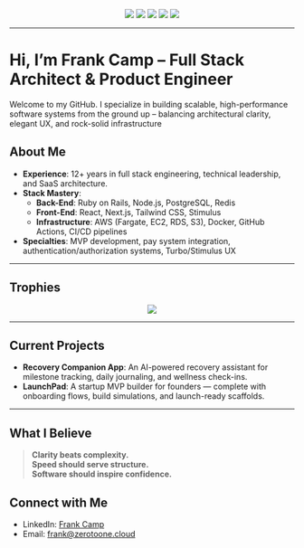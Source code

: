 <p align="center">
  <img src="https://img.shields.io/badge/Ruby_on_Rails-7.1.2-cc0000?style=for-the-badge&logo=rubyonrails&logoColor=white" />
  <img src="https://img.shields.io/badge/React-18.2.0-61DAFB?style=for-the-badge&logo=react&logoColor=black" />
  <img src="https://img.shields.io/badge/AWS-Fargate-orange?style=for-the-badge&logo=amazonaws&logoColor=white" />
  <img src="https://img.shields.io/badge/Docker-2496ED?style=for-the-badge&logo=docker&logoColor=white" />
  <img src="https://img.shields.io/badge/TailwindCSS-3.x-06B6D4?style=for-the-badge&logo=tailwindcss" />
</p>

---

# Hi, I’m Frank Camp – Full Stack Architect & Product Engineer

Welcome to my GitHub. I specialize in building scalable, high-performance software systems from the ground up – balancing architectural clarity, elegant UX, and rock-solid infrastructure

## About Me

- **Experience**: 12+ years in full stack engineering, technical leadership, and SaaS architecture.
- **Stack Mastery**:
  - **Back-End**: Ruby on Rails, Node.js, PostgreSQL, Redis
  - **Front-End**: React, Next.js, Tailwind CSS, Stimulus
  - **Infrastructure**: AWS (Fargate, EC2, RDS, S3), Docker, GitHub Actions, CI/CD pipelines
- **Specialties**: MVP development, pay system integration, authentication/authorization systems, Turbo/Stimulus UX

---

## Trophies

<p align="center">
  <img src="https://github-profile-trophy.vercel.app/?username=roaring-lion-33&theme=darkhub&no-bg=true&margin-w=10&margin-h=10" />
</p>

---

## Current Projects

- **Recovery Companion App**: An AI-powered recovery assistant for milestone tracking, daily journaling, and wellness check-ins.
- **LaunchPad**: A startup MVP builder for founders — complete with onboarding flows, build simulations, and launch-ready scaffolds.

---

## What I Believe

> **Clarity beats complexity.**  
> **Speed should serve structure.**  
> **Software should inspire confidence.**

## Connect with Me

- LinkedIn: [Frank Camp](https://www.linkedin.com/in/frankcamp/)
- Email: [frank@zerotoone.cloud](mailto:frank@zerotoone.cloud)
